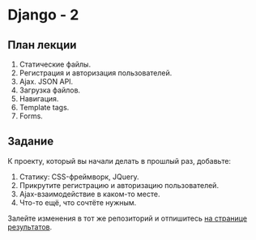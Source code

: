 Django - 2
======================

План лекции
-------

1. Статические файлы.
2. Регистрация и авторизация пользователей.
3. Ajax. JSON API.
4. Загрузка файлов.
5. Навигация.
6. Template tags.
7. Forms.


Задание
------

К проекту, который вы начали делать в прошлый раз, добавьте:
1. Статику: CSS-фреймворк, JQuery.
2. Прикрутите регистрацию и авторизацию пользователей.
1. Ajax-взаимодействие в каком-то месте.
4. Что-то ещё, что сочтёте нужным.

Залейте изменения в тот же репозиторий и отпишитесь [на странице результатов](https://github.com/vpavlenko/web-programming/wiki/%D0%A0%D0%B5%D1%88%D0%B5%D0%BD%D0%B8%D1%8F-%D0%B7%D0%B0%D0%B4%D0%B0%D0%BD%D0%B8%D0%B9-%D0%B7%D0%B0%D0%BD%D1%8F%D1%82%D0%B8%D1%8F-8:-Django-2).
